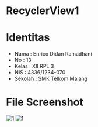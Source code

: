 # RecyclerView1

# Identitas
* Nama : Enrico Didan Ramadhani
* No : 13
* Kelas : XII RPL 3
* NIS : 4336/1234-070
* Sekolah : SMK Telkom Malang

# File Screenshot
![1](https://cloud.githubusercontent.com/assets/22855247/20037907/a95162b4-a45c-11e6-8709-c4ae0ca17dd3.png)
![1](https://cloud.githubusercontent.com/assets/22855247/20037907/a95162b4-a45c-11e6-8709-c4ae0ca17dd3.png)
